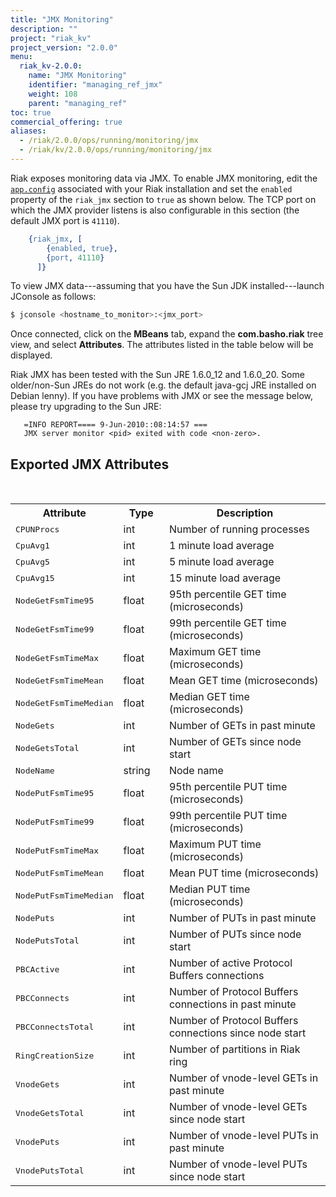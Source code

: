 ```yaml
---
title: "JMX Monitoring"
description: ""
project: "riak_kv"
project_version: "2.0.0"
menu:
  riak_kv-2.0.0:
    name: "JMX Monitoring"
    identifier: "managing_ref_jmx"
    weight: 108
    parent: "managing_ref"
toc: true
commercial_offering: true
aliases:
  - /riak/2.0.0/ops/running/monitoring/jmx
  - /riak/kv/2.0.0/ops/running/monitoring/jmx
---
```


Riak exposes monitoring data via JMX.  To enable JMX monitoring, edit the [`app.config`]({{<baseurl>}}riak/kv/2.0.0/configuring/reference/#app-config) associated with your Riak installation and set the `enabled` property of the `riak_jmx` section to `true` as shown below.  The TCP port on which the JMX provider listens is also configurable in this section (the default JMX port is `41110`).

```erlang
    {riak_jmx, [
        {enabled, true},
        {port, 41110}
      ]}
```

To view JMX data---assuming that you have the Sun JDK installed---launch JConsole as follows:

```bash
$ jconsole <hostname_to_monitor>:<jmx_port>
```

Once connected, click on the **MBeans** tab, expand the **com.basho.riak** tree view, and select **Attributes**. The attributes listed in the table below will be displayed.

Riak JMX has been tested with the Sun JRE 1.6.0_12 and 1.6.0_20. Some older/non-Sun JREs do not work (e.g. the default java-gcj JRE installed on Debian lenny). If you have problems with JMX or see the message below, please try upgrading to the Sun JRE:

```log
   =INFO REPORT==== 9-Jun-2010::08:14:57 ===
   JMX server monitor <pid> exited with code <non-zero>.
```

## Exported JMX Attributes
<br>
<table>
    <tr>
        <th WIDTH="30%">Attribute</th>
        <th WIDTH="15%">Type</th>
        <th WIDTH="55%">Description</th>
    </tr>
    <tr>
        <td><tt>CPUNProcs</tt></td>
        <td>int</td>
        <td>Number of running processes</td>
    </tr>
    <tr>
        <td><tt>CpuAvg1</tt></td>
        <td>int</td>
        <td>1 minute load average</td>
    </tr>
    <tr>
        <td><tt>CpuAvg5</tt></td>
        <td>int</td>
        <td>5 minute load average</td>
    </tr>
    <tr>
        <td><tt>CpuAvg15</tt></td>
        <td>int</td>
        <td>15 minute load average</td>
    </tr>
    <tr>
        <td><tt>NodeGetFsmTime95</tt></td>
        <td>float</td>
        <td>95th percentile GET time (microseconds)</td>
    </tr>
    <tr>
        <td><tt>NodeGetFsmTime99</tt></td>
        <td>float</td>
        <td>99th percentile GET time (microseconds)</td>
    </tr>
    <tr>
        <td><tt>NodeGetFsmTimeMax</tt></td>
        <td>float</td>
        <td>Maximum GET time (microseconds)</td>
    </tr>
    <tr>
        <td><tt>NodeGetFsmTimeMean</tt></td>
        <td>float</td>
        <td>Mean GET time (microseconds)</td>
    </tr>
    <tr>
        <td><tt>NodeGetFsmTimeMedian</tt></td>
        <td>float</td>
        <td>Median GET time (microseconds)</td>
    </tr>
    <tr>
        <td><tt>NodeGets</tt></td>
        <td>int</td>
        <td>Number of GETs in past minute</td>
    </tr>
    <tr>
        <td><tt>NodeGetsTotal</tt></td>
        <td>int</td>
        <td>Number of GETs since node start</td>
    </tr>
    <tr>
        <td><tt>NodeName</tt></td>
        <td>string</td>
        <td>Node name</td>
    </tr>
    <tr>
        <td><tt>NodePutFsmTime95</tt></td>
        <td>float</td>
        <td>95th percentile PUT time (microseconds)</td>
    </tr>
    <tr>
        <td><tt>NodePutFsmTime99</tt></td>
        <td>float</td>
        <td>99th percentile PUT time (microseconds)</td>
    </tr>
    <tr>
        <td><tt>NodePutFsmTimeMax</tt></td>
        <td>float</td>
        <td>Maximum PUT time (microseconds)</td>
    </tr>
    <tr>
        <td><tt>NodePutFsmTimeMean</tt></td>
        <td>float</td>
        <td>Mean PUT time (microseconds)</td>
    </tr>
    <tr>
        <td><tt>NodePutFsmTimeMedian</tt></td>
        <td>float</td>
        <td>Median PUT time (microseconds)</td>
    </tr>
    <tr>
        <td><tt>NodePuts</tt></td>
        <td>int</td>
        <td>Number of PUTs in past minute</td>
    </tr>
    <tr>
        <td><tt>NodePutsTotal</tt></td>
        <td>int</td>
        <td>Number of PUTs since node start</td>
    </tr>
    <tr>
        <td><tt>PBCActive</tt></td>
        <td>int</td>
        <td>Number of active Protocol Buffers connections</td>
    </tr>
    <tr>
        <td><tt>PBCConnects</tt></td>
        <td>int</td>
        <td>Number of Protocol Buffers connections in past minute</td>
    </tr>
    <tr>
        <td><tt>PBCConnectsTotal</tt></td>
        <td>int</td>
        <td>Number of Protocol Buffers connections since node start</td>
    </tr>
    <tr>
        <td><tt>RingCreationSize</tt></td>
        <td>int</td>
        <td>Number of partitions in Riak ring</td>
    </tr>
    <tr>
        <td><tt>VnodeGets</tt></td>
        <td>int</td>
        <td>Number of vnode-level GETs in past minute</td>
    </tr>
    <tr>
        <td><tt>VnodeGetsTotal</tt></td>
        <td>int</td>
        <td>Number of vnode-level GETs since node start</td>
    </tr>
    <tr>
        <td><tt>VnodePuts</tt></td>
        <td>int</td>
        <td>Number of vnode-level PUTs in past minute</td>
    </tr>
    <tr>
        <td><tt>VnodePutsTotal</tt></td>
        <td>int</td>
        <td>Number of vnode-level PUTs since node start</td>
    </tr>
</table>
